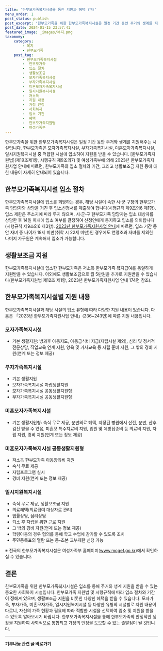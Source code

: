 ```yaml
---
title: '한부모가족복지시설을 통한 지원과 혜택 안내'
menu_order: 1
post_status: publish
post_excerpt: '한부모가족을 위한 한부모가족복지시설은 일정 기간 동안 주거와 생계를 지원해주는 시설입니다. 한부모가족은 모자가족복지시설, 부자가족복지시설, 미혼모자가족복지시설, 일시지원복지시설 중 적합한 시설에 입소하여 지원을 받을 수 있습니다.  한부모가족지원법  제19조제1항, 시행규칙 제9조의7  및 여성가족부에 의해 2023년 한부모가족지원사업 안내에 따르면, 한부모가족의 입소 절차와 기간, 그리고 생활보조금 지원 등에 대한 내용이 자세히 안내되어 있습니다.'
post_date: 2024-01-15 23:57:41
featured_image: _images/복지.png
taxonomy:
    category:
        - 복지
        - 한부모가족
    post_tag:
        - 한부모가족복지시설
        -  한부모가족
        -  입소 절차
        -  생활보조금
        -  모자가족복지시설
        -  부자가족복지시설
        -  미혼모자가족복지시설
        -  일시지원복지시설
        -  저소득
        -  지원 내용
        -  가정 안정
        -  사회복지
        -  입소 기간
        -  혜택
        -  한부모가족지원법
        -  여성가족부
---
```



한부모가족을 위한 한부모가족복지시설은 일정 기간 동안 주거와 생계를 지원해주는 시설입니다. 한부모가족은 모자가족복지시설, 부자가족복지시설, 미혼모자가족복지시설, 일시지원복지시설 중 적합한 시설에 입소하여 지원을 받을 수 있습니다. [한부모가족지원법](제19조제1항, 시행규칙 제9조의7) 및 여성가족부에 의해 2023년 한부모가족지원사업 안내에 따르면, 한부모가족의 입소 절차와 기간, 그리고 생활보조금 지원 등에 대한 내용이 자세히 안내되어 있습니다.

## 한부모가족복지시설 입소 절차

한부모가족복지시설에 입소를 희망하는 경우, 해당 시설이 속한 시·군·구청의 한부모가족 담당자와 상담을 거친 후 입소신청서를 제출해야 합니다(시행규칙 제9조의6 제1항). 입소 제한은 주소지에 따라 두지 않으며, 시·군·구 한부모가족 담당자는 입소 대상자를 상담한 후 14일 이내에 입소 여부를 결정하여 신청인에게 통지하고 입소를 의뢰합니다(시행규칙 제9조의6 제3항). [2023년 한부모가족지원사업 안내](247쪽)에 따르면, 입소 기간 동안 자녀 중 나이가 18세 미만(취학 시 22세 미만)인 경우에도 연령초과 자녀를 제외한 나머지 가구원은 계속해서 입소가 가능합니다.

## 생활보조금 지원

한부모가족복지시설에 입소한 한부모가족은 저소득 한부모가족 복지급여를 동일하게 지원받을 수 있습니다. 이외에도 생활보조금으로 월 5만원을 추가로 지원받을 수 있습니다(한부모가족지원법 제12조 제1항, 2023년 한부모가족지원사업 안내 174면 참조).

## 한부모가족복지시설별 지원 내용

한부모가족복지시설과 해당 시설의 입소 유형에 따라 다양한 지원 내용이 있습니다. 다음은 「2023년 한부모가족지원사업 안내」(236~243면)에 따른 지원 내용입니다.

### 모자가족복지시설
- 기본 생활지원: 방과후 아동지도, 아동급식비 지급(자립시설 제외), 심리 및 정서적 전문상담, 직업교육 연계 지원, 양육 및 가사교육 등 자립 준비 지원, 그 밖의 경비 지원(연계 또는 정보 제공)

### 부자가족복지시설
- 기본 생활지원
- 모자가족복지시설 자립생활지원
- 모자가족복지시설 공동생활지원형
- 부자가족복지시설 공동생활지원형

### 미혼모자가족복지시설
- 기본 생활지원형: 숙식 무료 제공, 분만의료 혜택, 지정된 병원에서 산전, 분만, 산후 검진 받을 수 있음, 미혼모 특수치료비 지원, 입원 및 예방접종비 등 의료비 지원, 자립 지원, 경비 지원(연계 또는 정보 제공)

### 미혼모자가족복지시설 공동생활지원형
- 저소득 한부모가족 아동양육비 지원
- 숙식 무료 제공
- 자립프로그램 실시
- 경비 지원(연계 또는 정보 제공)

### 일시지원복지시설
- 숙식 무료 제공, 생활보조금 지원
- 의료혜택(의료급여 대상자로 관리)
- 법률상담, 심리상담
- 퇴소 후 자립을 위한 근로 지원
- 그 밖의 경비 지원(연계 또는 정보 제공)
- 학령아동의 경우 협의를 통해 학교 수업에 참가할 수 있도록 조치
- 주민등록표의 열람 또는 등-초본 교부제한 신청 가능

※ 전국의 한부모가족복지시설은 여성가족부 홈페이지(www.mogef.go.kr)에서 확인하실 수 있습니다.

## 결론

한부모가족을 위한 한부모가족복지시설은 입소를 통해 주거와 생계 지원을 받을 수 있는 중요한 사회복지 시설입니다. 한부모가족 지원법 및 시행규칙에 따라 입소 절차와 기간이 정해져 있으며, 생활보조금 지원을 비롯한 다양한 혜택을 받을 수 있습니다. 모자가족, 부자가족, 미혼모자가족, 일시지원복지시설 등 다양한 유형의 시설별로 지원 내용이 다르니, 자신의 가족 현황과 필요에 따라 적합한 시설을 선택하여 입소 및 지원을 받을 수 있도록 알아보시기 바랍니다. 한부모가족복지시설을 통해 한부모가족의 안정적인 생활을 지원하여 사회적으로 통합되고 가정의 안정을 도모할 수 있는 출발점이 될 것입니다.
<!-- wp:separator -->
<hr class="wp-block-separator has-alpha-channel-opacity"/>
<!-- /wp:separator -->

<!-- wp:group {"backgroundColor":"base","layout":{"type":"constrained"}} -->
<div class="wp-block-group has-base-background-color has-background"><!-- wp:paragraph {"align":"center","fontSize":"medium"} -->
<p class="has-text-align-center has-large-font-size"><strong>기부나눔 관련 글 바로가기</strong></p>
<!-- /wp:paragraph -->


<!-- wp:latest-posts
{"categories":[{"id":15165,"count":19,"description":"","link":"https://uknowlaw.com/category/%ea%b8%b0%eb%b6%80%eb%82%98%eb%88%94/","name":"기부나눔","slug":"기부나눔","taxonomy":"category","parent":0,"meta":[],"_links":{"self":[{"href":"https://uknowlaw.com/wp-json/wp/v2/categories/15165"}],"collection":[{"href":"https://uknowlaw.com/wp-json/wp/v2/categories"}],"about":[{"href":"https://uknowlaw.com/wp-json/wp/v2/taxonomies/category"}],"wp:post_type":[{"href":"https://uknowlaw.com/wp-json/wp/v2/posts?categories=15165"}],"curies":[{"name":"wp","href":"https://api.w.org/{rel}","templated":true}]}}],"postsToShow":100,"excerptLength":28,"postLayout":"grid","columns":2,"featuredImageAlign":"left","featuredImageSizeSlug":"large","fontSize":"small"} /--></div>
<!-- /wp:group -->
